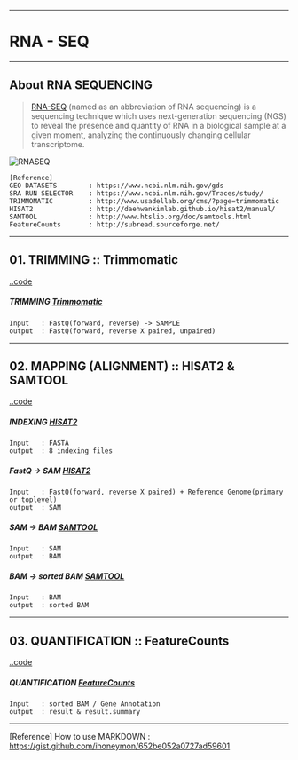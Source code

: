 *****

# RNA - SEQ

*****

## About RNA SEQUENCING

>[RNA-SEQ](https://en.wikipedia.org/wiki/RNA-Seq) (named as an abbreviation of RNA sequencing) is a sequencing technique which uses next-generation sequencing (NGS) to reveal the presence and quantity of RNA in a biological sample at a given moment, analyzing the continuously changing cellular transcriptome.

![RNASEQ](https://media.springernature.com/lw685/springer-static/image/art%3A10.1186%2Fs13045-020-01005-x/MediaObjects/13045_2020_1005_Fig4_HTML.png?raw=true)

>
    [Reference]
    GEO DATASETS        : https://www.ncbi.nlm.nih.gov/gds
    SRA RUN SELECTOR    : https://www.ncbi.nlm.nih.gov/Traces/study/
    TRIMMOMATIC         : http://www.usadellab.org/cms/?page=trimmomatic
    HISAT2              : http://daehwankimlab.github.io/hisat2/manual/
    SAMTOOL             : http://www.htslib.org/doc/samtools.html
    FeatureCounts       : http://subread.sourceforge.net/

*****

## 01. TRIMMING :: Trimmomatic

[..code](https://github.com/junhochoi-dev/RNA_SEQ/blob/main/func_Trimmomatic.py)

##### TRIMMING [Trimmomatic](http://www.usadellab.org/cms/?page=trimmomatic)
>
    Input 	: FastQ(forward, reverse) -> SAMPLE 
    output	: FastQ(forward, reverse X paired, unpaired)

*****

## 02. MAPPING (ALIGNMENT) :: HISAT2 & SAMTOOL

[..code](https://github.com/junhochoi-dev/RNA_SEQ/blob/main/func_HISAT.py)

##### INDEXING [HISAT2](http://daehwankimlab.github.io/hisat2/manual/)
>
    Input 	: FASTA
    output	: 8 indexing files

##### FastQ -> SAM [HISAT2](http://daehwankimlab.github.io/hisat2/manual/)
>
    Input 	: FastQ(forward, reverse X paired) + Reference Genome(primary or toplevel)
    output	: SAM

##### SAM -> BAM [SAMTOOL](http://www.htslib.org/doc/samtools.html)
>
    Input 	: SAM
    output	: BAM

##### BAM -> sorted BAM [SAMTOOL](http://www.htslib.org/doc/samtools.html)
>
    Input 	: BAM
    output	: sorted BAM

*****

## 03. QUANTIFICATION :: FeatureCounts

[..code](https://github.com/junhochoi-dev/RNA_SEQ/blob/main/func_FeatureCount.py)

##### QUANTIFICATION [FeatureCounts](http://subread.sourceforge.net/)
>
    Input 	: sorted BAM / Gene Annotation
    output	: result & result.summary

*****

[Reference] How to use MARKDOWN : https://gist.github.com/ihoneymon/652be052a0727ad59601